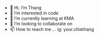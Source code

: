 - 👋 Hi, I’m Thang
- 👀 I’m interested in code
- 🌱 I’m currently learning at KMA
- 💞️ I’m looking to collaborate on 
- 📫 How to reach me ... ig: your.chiethang

<!---
hcthang11/hcthang11 is a ✨ special ✨ repository because its `README.md` (this file) appears on your GitHub profile.
You can click the Preview link to take a look at your changes.
--->
